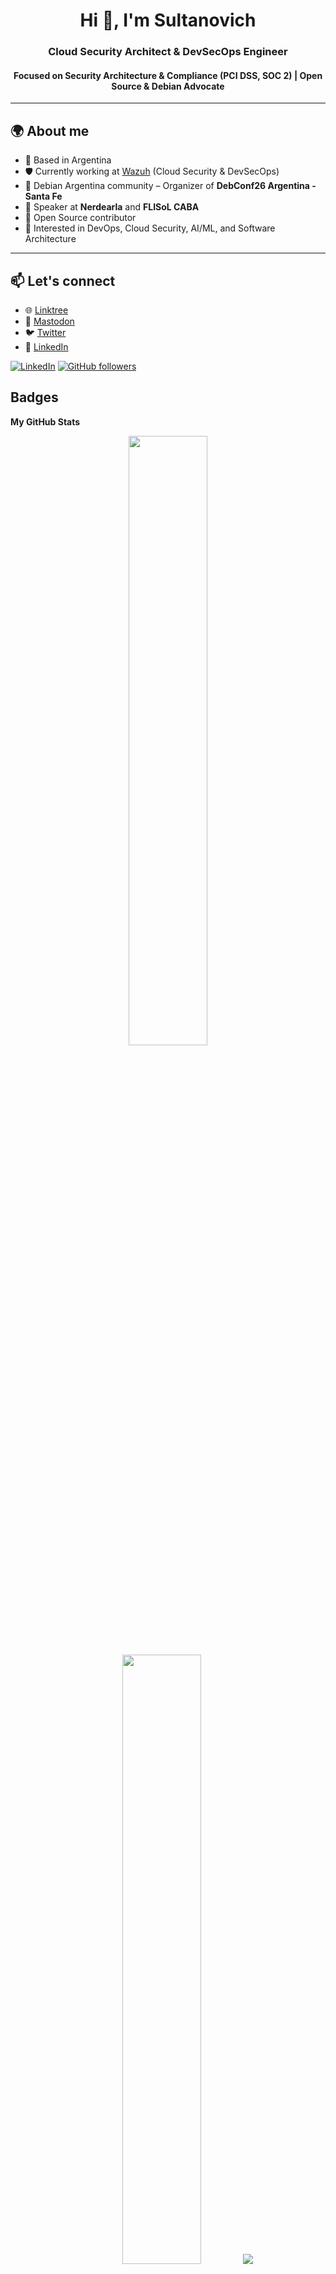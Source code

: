 <h1 align="center">Hi 👋, I'm Sultanovich</h1>
<h3 align="center">Cloud Security Architect & DevSecOps Engineer</h3>
<h4 align="center">Focused on Security Architecture & Compliance (PCI DSS, SOC 2) | Open Source & Debian Advocate</h4>

---

## 🌍 About me

- 📌 Based in Argentina
- 🛡️ Currently working at [Wazuh](https://wazuh.com) (Cloud Security & DevSecOps) 
- 🐧 Debian Argentina community – Organizer of **DebConf26 Argentina - Santa Fe**  
- 🎤 Speaker at **Nerdearla** and **FLISoL CABA**
- 🤝 Open Source contributor
- 🎯 Interested in DevOps, Cloud Security, AI/ML, and Software Architecture
  
<!-- 
### Skills


<p align="left">
<a href="https://git-scm.com/" target="_blank" rel="noreferrer"><img src="https://raw.githubusercontent.com/danielcranney/readme-generator/main/public/icons/skills/git-colored.svg" width="36" height="36" alt="Git" /></a><a href="https://www.python.org/" target="_blank" rel="noreferrer"><img src="https://raw.githubusercontent.com/danielcranney/readme-generator/main/public/icons/skills/python-colored.svg" width="36" height="36" alt="Python" /></a><a href="https://www.oracle.com/uk/index.html" target="_blank" rel="noreferrer"><img src="https://raw.githubusercontent.com/danielcranney/readme-generator/main/public/icons/skills/oracle-colored.svg" width="36" height="36" alt="Oracle" /></a><a href="https://www.mysql.com/" target="_blank" rel="noreferrer"><img src="https://raw.githubusercontent.com/danielcranney/readme-generator/main/public/icons/skills/mysql-colored.svg" width="36" height="36" alt="MySQL" /></a><a href="https://aws.amazon.com" target="_blank" rel="noreferrer"><img src="https://raw.githubusercontent.com/danielcranney/readme-generator/main/public/icons/skills/aws-colored.svg" width="36" height="36" alt="Amazon Web Services" /></a><a href="https://www.docker.com/" target="_blank" rel="noreferrer"><img src="https://raw.githubusercontent.com/danielcranney/readme-generator/main/public/icons/skills/docker-colored.svg" width="36" height="36" alt="Docker" /></a><a href="https://www.linux.org" target="_blank" rel="noreferrer"><img src="https://raw.githubusercontent.com/danielcranney/readme-generator/main/public/icons/skills/linux-colored.svg" width="36" height="36" alt="Linux" /></a><a href="https://apple.com" target="_blank" rel="noreferrer"><img src="https://raw.githubusercontent.com/danielcranney/readme-generator/main/public/icons/skills/macos-colored.svg" width="36" height="36" alt="MacOS" /></a><a href="https://www.raspberrypi.org/" target="_blank" rel="noreferrer"><img src="https://raw.githubusercontent.com/danielcranney/readme-generator/main/public/icons/skills/raspberrypi-colored.svg" width="36" height="36" alt="Raspberry Pi" /></a><a href="https://cloud.google.com/" target="_blank" rel="noreferrer"><img src="https://raw.githubusercontent.com/danielcranney/readme-generator/main/public/icons/skills/googlecloud-colored.svg" width="36" height="36" alt="Google Cloud" /></a>
</p>
 -->

---

## 📫 Let's connect
- 🌐 [Linktree](https://linktr.ee/sultanovich.sh)  
- 🐘 [Mastodon](https://rebel.ar/@sultanovich)  
- 🐦 [Twitter](https://twitter.com/sultanovich_sh)  
- 💼 [LinkedIn](https://www.linkedin.com/in/pabloarielgonzalez/)  

<!-- 
<p align="left"> <a href="https://www.github.com/sultanovich" target="_blank" rel="noreferrer"> <picture> <source media="(prefers-color-scheme: dark)" srcset="https://raw.githubusercontent.com/danielcranney/readme-generator/main/public/icons/socials/github-dark.svg" /> <source media="(prefers-color-scheme: light)" srcset="https://raw.githubusercontent.com/danielcranney/readme-generator/main/public/icons/socials/github.svg" /> <img src="https://raw.githubusercontent.com/danielcranney/readme-generator/main/public/icons/socials/github.svg" width="32" height="32" /> </picture> </a> <a href="https://www.linkedin.com/in/pabloarielgonzalez" target="_blank" rel="noreferrer"> <picture> <source media="(prefers-color-scheme: dark)" srcset="https://raw.githubusercontent.com/danielcranney/readme-generator/main/public/icons/socials/linkedin-dark.svg" /> <source media="(prefers-color-scheme: light)" srcset="https://raw.githubusercontent.com/danielcranney/readme-generator/main/public/icons/socials/linkedin.svg" /> <img src="https://raw.githubusercontent.com/danielcranney/readme-generator/main/public/icons/socials/linkedin.svg" width="32" height="32" /> </picture> </a> </p>

[![Github](https://img.shields.io/badge/-Github-181717?style=for-the-badge&logo=Github&logoColor=white)](https://github.com/sultanovich)
[![LinkedIn](https://img.shields.io/badge/-LinkedIn-0077B5?style=for-the-badge&logo=LinkedIn&logoColor=white)](https://www.linkedin.com/in/pabloarielgonzalez/)
 -->


[![LinkedIn](https://img.shields.io/static/v1.svg?label=LinkedIn&message=sultanovich&logo=linkedin&style=flat&color=blue)](https://www.linkedin.com/in/pabloarielgonzalez/) [![GitHub followers](https://img.shields.io/github/followers/sultanovich.svg?label=Follow%20@sultanovich&style=social)](https://github.com/sultanovich/)


## Badges

<b>My GitHub Stats</b>
<p align="center">
  <img height="50%" width="auto" src ="https://github-readme-stats.vercel.app/api?username=sultanovich&show_icons=true&count_private=true&theme=darcula&hide_border=true&bg_color=00000000">
  <img height="50%" width="auto" src ="https://github-readme-stats.vercel.app/api/top-langs/?username=sultanovich&layout=compact&hide_border=true&theme=darcula&bg_color=00000000&langs_count=6&hide=jupyter%20notebook,tex,css,php&exclude_repo=Pacman-AI">
  <img src ="https://github-readme-streak-stats.herokuapp.com?user=sultanovich&theme=darcula&hide_border=true&background=FFFFFF00">
  <br>
  <img height="50%" width="auto" src ="https://github-readme-activity-graph.vercel.app/graph?username=sultanovich&bg_color=0000000&color=2980b9&line=2980b9&point=27ae60&area_color=2980b9&area=true&hide_border=true">
  <br>
</p>

<!-- 
### Support Me

<ul style="list-style-type: none; margin: 0;">

<li style="display: inline-block; margin-right: 0.25rem;"><a href="https://www.buymeacoffee.com/sultanovich"><img src="https://cdn.buymeacoffee.com/buttons/v2/default-yellow.png" width="150"/></a></li>

</ul>

<p align="center">
  <br>
  <a href="https://www.buymeacoffee.com/sultanovich"> <img align="center" src="https://cdn.buymeacoffee.com/buttons/v2/default-orange.png" height="50" width="210" alt="aveek.saha" /></a>
</p>
 -->

### 🏆 GitHub Trophies
[![trophy](https://github-profile-trophy.vercel.app/?username=sultanovich&title=Experience,Commits,PullRequest,Issues,Repositories&theme=onedark)](https://github.com/ryo-ma/github-profile-trophy)
